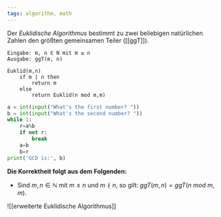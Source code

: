 ```yaml
---
tags: algorithm, math
---
```


Der *Euklidische Algorithmus* bestimmt zu zwei beliebigen natürlichen Zahlen den größten gemeinsamen Teiler ([[ggT]]).

```Pseudocode
Eingabe: m, n ∈ N mit m ≤ n 
Ausgabe: ggT(m, n)

Euklid(m,n) 
	if m | n then
		return m 
	else 
		return Euklid(n mod m,m)
```

```python
a = int(input("What's the first number? "))
b = int(input("What's the second number? ")) 
while 1:
    r=a%b
    if not r:
        break
    a=b
    b=r
print('GCD is:', b)
```

**Die Korrektheit folgt aus dem Folgenden:**
- Sind $m, n ∈ \mathbb N$ mit $m ≤ n$ und $m \nmid n$, so gilt: $ggT(m, n) = ggT(n \: mod \:m, m)$.


![[erweiterte Euklidische Algorithmus]]

